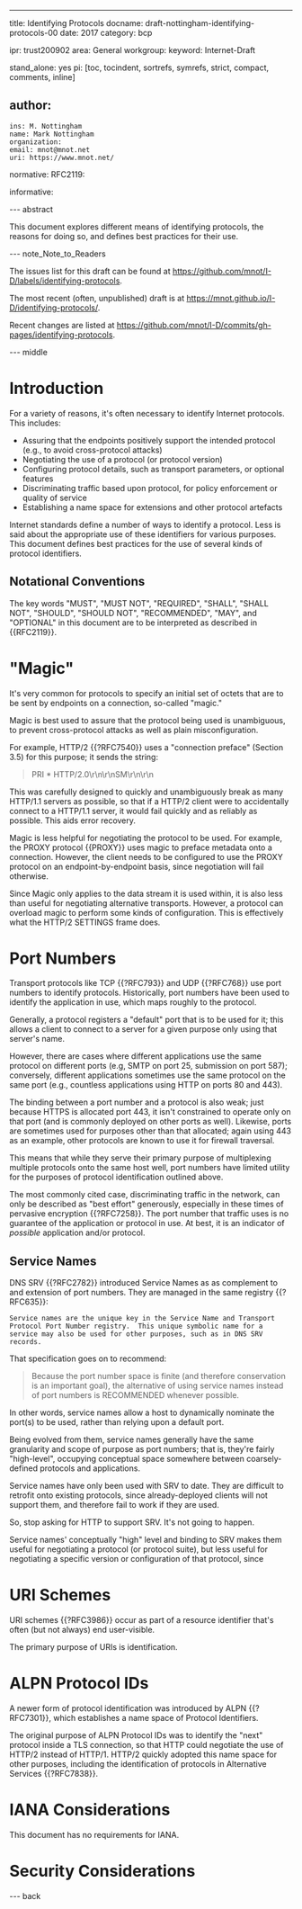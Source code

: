 ---
title: Identifying Protocols
docname: draft-nottingham-identifying-protocols-00
date: 2017
category: bcp

ipr: trust200902
area: General
workgroup:
keyword: Internet-Draft

stand_alone: yes
pi: [toc, tocindent, sortrefs, symrefs, strict, compact, comments, inline]

author:
 -
    ins: M. Nottingham
    name: Mark Nottingham
    organization:
    email: mnot@mnot.net
    uri: https://www.mnot.net/

normative:
  RFC2119:

informative:


--- abstract

This document explores different means of identifying protocols, the reasons for doing so, and
defines best practices for their use.


--- note_Note_to_Readers

The issues list for this draft can be found at <https://github.com/mnot/I-D/labels/identifying-protocols>.

The most recent (often, unpublished) draft is at <https://mnot.github.io/I-D/identifying-protocols/>.

Recent changes are listed at <https://github.com/mnot/I-D/commits/gh-pages/identifying-protocols>.


--- middle

# Introduction

For a variety of reasons, it's often necessary to identify Internet protocols. This includes:

- Assuring that the endpoints positively support the intended protocol (e.g., to avoid cross-protocol attacks)
- Negotiating the use of a protocol (or protocol version)
- Configuring protocol details, such as transport parameters, or optional features
- Discriminating traffic based upon protocol, for policy enforcement or quality of service
- Establishing a name space for extensions and other protocol artefacts

Internet standards define a number of ways to identify a protocol. Less is said about the
appropriate use of these identifiers for various purposes. This document defines best practices for
the use of several kinds of protocol identifiers.


## Notational Conventions

The key words "MUST", "MUST NOT", "REQUIRED", "SHALL", "SHALL NOT", "SHOULD", "SHOULD NOT",
"RECOMMENDED", "MAY", and "OPTIONAL" in this document are to be interpreted as described in
{{RFC2119}}.


# "Magic"

It's very common for protocols to specify an initial set of octets that are to be sent by endpoints
on a connection, so-called "magic."

Magic is best used to assure that the protocol being used is unambiguous, to prevent cross-protocol
attacks as well as plain misconfiguration.

For example, HTTP/2 {{?RFC7540}} uses a "connection preface" (Section 3.5) for this purpose; it
sends the string:

> PRI * HTTP/2.0\r\n\r\nSM\r\n\r\n

This was carefully designed to quickly and unambiguously break as many HTTP/1.1 servers as
possible, so that if a HTTP/2 client were to accidentally connect to a HTTP/1.1 server, it would
fail quickly and as reliably as possible. This aids error recovery.

Magic is less helpful for negotiating the protocol to be used. For example, the PROXY protocol
{{PROXY}} uses magic to preface metadata onto a connection. However, the client needs to be
configured to use the PROXY protocol on an endpoint-by-endpoint basis, since negotiation will fail
otherwise.

Since Magic only applies to the data stream it is used within, it is also less than useful for
negotiating alternative transports. However, a protocol can overload magic to perform some kinds of
configuration. This is effectively what the HTTP/2 SETTINGS frame does.





# Port Numbers

Transport protocols like TCP {{?RFC793}} and UDP {{?RFC768}} use port numbers to identify
protocols. Historically, port numbers have been used to identify the application in use, which maps
roughly to the protocol.

Generally, a protocol registers a "default" port that is to be used for it; this allows a client to
connect to a server for a given purpose only using that server's name.

However, there are cases where different applications use the same protocol on different ports
(e.g, SMTP on port 25, submission on port 587); conversely, different applications sometimes use
the same protocol on the same port (e.g., countless applications using HTTP on ports 80 and 443).

The binding between a port number and a protocol is also weak; just because HTTPS is allocated port
443, it isn't constrained to operate only on that port (and is commonly deployed on other ports as
well). Likewise, ports are sometimes used for purposes other than that allocated; again using 443
as an example, other protocols are known to use it for firewall traversal.

This means that while they serve their primary purpose of multiplexing multiple protocols onto the
same host well, port numbers have limited utility for the purposes of protocol identification
outlined above.

The most commonly cited case, discriminating traffic in the network, can only be described as "best
effort" generously, especially in these times of pervasive encryption {{?RFC7258}}. The port number
that traffic uses is no guarantee of the application or protocol in use. At best, it is an
indicator of *possible* application and/or protocol.


## Service Names

DNS SRV {{?RFC2782}} introduced Service Names as as complement to and extension of port numbers.
They are managed in the same registry {{?RFC635}}:

    Service names are the unique key in the Service Name and Transport
    Protocol Port Number registry.  This unique symbolic name for a
    service may also be used for other purposes, such as in DNS SRV
    records.

That specification goes on to recommend:

> Because the port number space is finite (and therefore conservation is an important goal), the
> alternative of using service names instead of port numbers is RECOMMENDED whenever possible.

In other words, service names allow a host to dynamically nominate the port(s) to be used, rather
than relying upon a default port.

Being evolved from them, service names generally have the same granularity and scope of purpose as
port numbers; that is, they're fairly "high-level", occupying conceptual space somewhere between
coarsely-defined protocols and applications.

Service names have only been used with SRV to date. They are difficult to retrofit onto existing
protocols, since already-deployed clients will not support them, and therefore fail to work if they
are used.

So, stop asking for HTTP to support SRV. It's not going to happen.

Service names' conceptually "high" level and binding to SRV makes them useful for negotiating a protocol (or protocol suite), but less useful for negotiating a specific version or configuration of that protocol, since 


# URI Schemes

URI schemes {{?RFC3986}} occur as part of a resource identifier that's often (but not always) end
user-visible.

The primary purpose of URIs is identification.


# ALPN Protocol IDs

A newer form of protocol identification was introduced by ALPN {{?RFC7301}}, which establishes a
name space of Protocol Identifiers.

The original purpose of ALPN Protocol IDs was to identify the "next" protocol inside a TLS
connection, so that HTTP could negotiate the use of HTTP/2 instead of HTTP/1. HTTP/2 quickly
adopted this name space for other purposes, including the identification of protocols in
Alternative Services {{?RFC7838}}.

# IANA Considerations

This document has no requirements for IANA.

# Security Considerations


--- back
